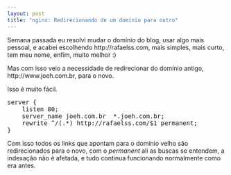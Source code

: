 ```yaml
--- 
layout: post
title: "nginx: Redirecionando de um domínio para outro"
---
```

<p>
  Semana passada eu resolvi mudar o domínio do blog, usar algo mais pessoal,
  e acabei escolhendo http://rafaelss.com, mais simples, mais curto, tem meu nome, enfim, muito melhor :)
</p>

<p>Mas com isso veio a necessidade de redirecionar do domínio antigo, http://www.joeh.com.br, para o novo.</p>

<p>Isso é muito fácil.</p>

<pre class="sunburst">server {
    listen 80;
    server_name joeh.com.br  *.joeh.com.br;
    rewrite ^/(.*) http://rafaelss.com/$1 permanent;
}
</pre>

<p>
  Com isso todos os links que apontam para o domínio velho são redirecionados para o novo,
  com o <em>permanent</em> ali as buscas se entendem, a indexação não é afetada, e tudo continua
  funcionando normalmente como era antes.
</p>